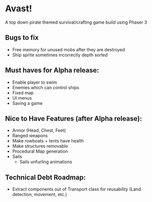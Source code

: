 # Avast!

A top down pirate themed survival/crafting game build using Phaser 3

## Bugs to fix

- Free memory for unused mobs after they are destroyed
- Ship sprite sometimes incorrectly depth sorted

## Must haves for Alpha release:

- Enable player to swim
- Enemies which can control ships
- Fixed map
- UI menus
- Saving a game

## Nice to Have Features (after Alpha release):

- Armor (Head, Chest, Feet)
- Ranged weapons
- Make rowboats + tents have health
- Make structures removable
- Procedural Map generation
- Sails
  - Sails unfurling animations

## Technical Debt Roadmap:

- Extract components out of Transport class for reusability (Land detection, movement, etc.)
